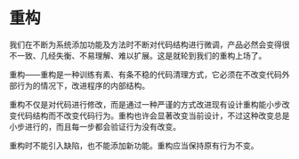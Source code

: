 # 重构
我们在不断为系统添加功能及方法时不断对代码结构进行微调，产品必然会变得很不一致、几经失衡、不易理解、难以扩展。这是就轮到我们的重构上场了。

重构——重构是一种训练有素、有条不稳的代码清理方式，它必须在不改变代码外部行为的情况下，改进程序的内部结构。

重构不仅是对代码进行修改，而是通过一种严谨的方式改进现有设计重构能小步改变代码结构而不改变代码行为。重构也许会显著改变当前设计，不过这种改变总是小步进行的，而且每一步都会验证行为没有改变。

重构时不能引入缺陷，也不能添加新功能。重构应当保持原有行为不变。

